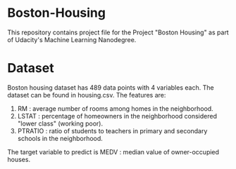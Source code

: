 # Boston-Housing
This repository contains project file for the Project "Boston Housing" as part of Udacity's Machine Learning Nanodegree.

# Dataset
Boston housing dataset has 489 data points with 4 variables each. The dataset can be found in housing.csv. The features are:
1. RM : average number of rooms among homes in the neighborhood.
2. LSTAT : percentage of homeowners in the neighborhood considered "lower class" (working poor).
3. PTRATIO : ratio of students to teachers in primary and secondary schools in the neighborhood.

The target variable to predict is MEDV : median value of owner-occupied houses.

